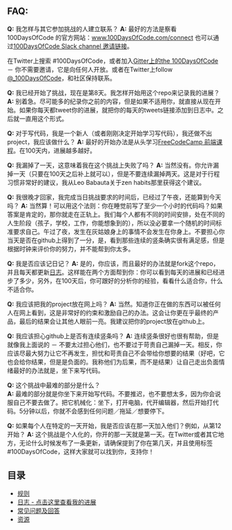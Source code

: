 ## FAQ:
  **Q:** 我怎样与其它参加挑战的人建立联系？
  **A:** 最好的方法是察看 100DaysOfCode 的官方网站：www.100DaysOfCode.com/connect
  也可以通过[100DaysOfCode Slack channel 邀请链接](https://join.slack.com/t/100xcode/shared_invite/enQtMzA2NzUyODY4MTgyLWM2NzMzYzBmZTcwOTk0MzM2YTI5OWQzM2M3ZTVjZTUyMTE0NDk3ZjdiZmExNGU5Mjg3ODgzZTQxODI3YTNjZjA)。
  
  在Twitter上搜索 #100DaysOfCode，或者加入[Gitter上的the 100DaysOfCode](https://gitter.im/Kallaway/100DaysOfCode) － 你不需要邀请，它是向任何人开放。或者在Twitter上follow [@_100DaysOfCode](https://twitter.com/_100DaysOfCode)，和社区保持联系。

  **Q:** 我已经开始了挑战，现在是第8天。我怎样开始用这个repo来记录我的进展？  
  **A:** 别着急。尽可能多的纪录你之前的内容，但是如果不适用你，就直接从现在开始。如果你每天都tweet你的进展，就把你的每天的tweets链接添加到日志中。之后就一直用这个形式。

  **Q:** 对于写代码，我是一个新人（或者刚刚决定开始学习写代码），我还做不出project，我应该做什么？
  **A:** 最好的开始办法是从头学习[FreeCodeCamp 前端课程](https://www.freecodecamp.com/)。在100天内，进展越多越好。

  **Q:** 我漏掉了一天，这意味着我在这个挑战上失败了吗？
  **A:** 当然没有。你允许漏掉一天（只要在100天之后补上就可以），但是不要连续漏掉两天。这是对于行程习惯非常好的建议，我从Leo Babauta关于zen habits那里获得这个建议。

  **Q:** 我很晚才回家，我完成当日挑战要求的时间后，已经过了午夜，还能算到今天吗？
  **A:** 当然算！可以用这个法则：你在睡觉前写了至少一个小时的代码吗？如果答案是肯定的，那你就走在正轨上。我们每个人都有不同的时间安排，处在不同的人生阶段（孩子，学校，工作，你能想象到的），所以没必要拿一个随机的时间标准要求自己。午过了夜，发生在灰姑娘身上的事情不会发生在你身上。不要担心你当天是否在github上得到了一分，是，看到那些连续的竖条确实很有满足感，但是根据时钟来评价你的努力，并不能帮到你太多。
 
  **Q:** 我是否应该记日记？
  **A:** 是的，你应该，而且最好的办法就是fork这个repo，并且每天都更新[日志](log.md)。这样能在两个方面帮到你：你可以看到每天的进展和已经进步了多少，另外，在100天后，你可跟好的分析你的经验，看看什么适合你，什么不适合你。

  **Q:** 我应该把我的project放在网上吗？ 
  **A:** 当然。知道你正在做的东西可以被任何人在网上看到，这是非常好的约束和激励自己的办法。这会让你更在乎最终的产品，最后的结果会让其他人眼前一亮。我建议把你的project放在github上。

  **Q:** 我应该担心github上是否有连续竖条吗？
  **A:** 连续竖条很好也很有帮助，但是就像我上面说的 － 不要太过担心他们，也不要过于苛责自己漏掉一天。相反，你应该尽最大努力让它不再发生，担忧和苛责自己不会带给你想要的结果（好吧，它也会给你结果，但是是负面的。我称他们为后果，而不是结果）让自己走出负面情绪最好的办法就是，坐下来写代码。

  **Q:** 这个挑战中最难的部分是什么？  
  **A:** 最难的部分就是你坐下来开始写代码。不要推迟，也不要想太多，因为你会说服自己不要去做了。把它机械化：坐下，打开电脑，代开编辑器，然后开始打代码。5分钟以后，你就不会感到任何问题／拖延／想要停下。

  **Q:** 如果每个人在特定的一天开始，我是否应该在那一天加入他们？例如，从第12开始？
  **A:** 这个挑战是个人化的，你开的那一天就是第一天。在Twitter或者其它地方，无论什么时候发布了一条更新，请确保提到了你在第几天，并且使用标签#100DaysOfCode，这样大家就可以找到你，支持你！

## 目录

* [规则](rules.md)
* [日志 - 点击这里查看我的进展](log.md)
* [常见问题及回答](FAQ.md)
* [资源](resources.md)
